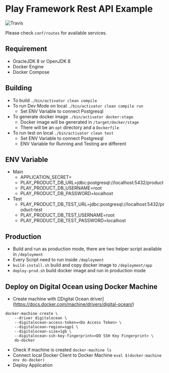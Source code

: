 Play Framework Rest API Example
=================================
![Travis](https://travis-ci.org/jasoet/play-product-example.svg?branch=master)

Please check `conf/routes` for available services.

## Requirement
* OracleJDK 8 or OpenJDK 8
* Docker Engine
* Docker Compose

## Building
* To build `./bin/activator clean compile`
* To run Dev Mode on local `./bin/activator clean compile run`
    - Set ENV Variable to connect Postgresql
* To generate docker image `./bin/activator docker:stage`.
    - Docker image will be generated in `/target/docker/stage`
    - There will be an `opt` directory and a `Dockerfile`
* To run test on local `./bin/activator clean test`
    - Set ENV Variable to connect Postgresql
    - ENV Variable for Running and Testing are different

## ENV Variable
* Main
   - APPLICATION_SECRET=<Secret>
   - PLAY_PRODUCT_DB_URL=jdbc:postgresql://localhost:5432/product
   - PLAY_PRODUCT_DB_USERNAME=root
   - PLAY_PRODUCT_DB_PASSWORD=localhost
* Test
   - PLAY_PRODUCT_DB_TEST_URL=jdbc:postgresql://localhost:5432/product-test
   - PLAY_PRODUCT_DB_TEST_USERNAME=root
   - PLAY_PRODUCT_DB_TEST_PASSWORD=localhost

## Production
- Build and run as production mode, there are two helper script available in `/deployment`
- Every Script need to run inside `/deployment`
- `build-install.sh` build and copy docker image to `/deployment/app`
- `deploy-prod.sh` build docker image and run in production mode

## Deploy on Digital Ocean using Docker Machine
- Create machine with []Digital Ocean driver](https://docs.docker.com/machine/drivers/digital-ocean/)
```
docker-machine create \
	--driver digitalocean \
	--digitalocean-access-token=<Do Access Token> \
	--digitalocean-region=sgp1 \
	--digitalocean-size=1gb \
	--digitalocean-ssh-key-fingerprint=<DO SSH Key Fingerprint> \
	do-docker
```
- Check if machine is created `docker-machine ls`
- Connect local Docker Client to Docker Machine `eval $(docker-machine env do-docker)`
- Deploy Application